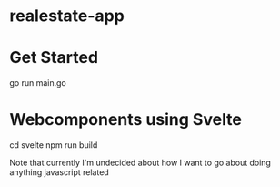 # realestate-app

# Get Started

go run main.go

# Webcomponents using Svelte

cd svelte
npm run build

Note that currently I'm undecided about how I want to go about doing anything javascript related
